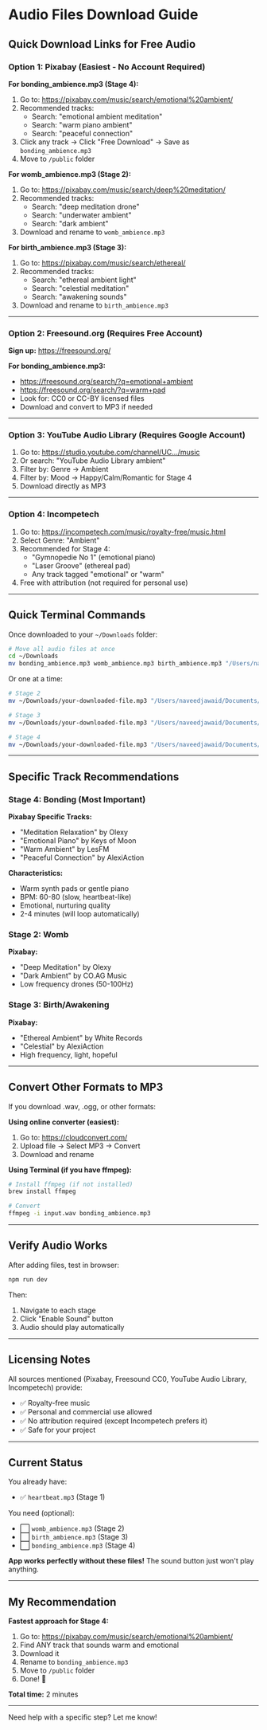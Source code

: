 # Audio Files Download Guide

## Quick Download Links for Free Audio

### Option 1: Pixabay (Easiest - No Account Required)

**For bonding_ambience.mp3 (Stage 4):**

1. Go to: https://pixabay.com/music/search/emotional%20ambient/
2. Recommended tracks:
   - Search: "emotional ambient meditation"
   - Search: "warm piano ambient"
   - Search: "peaceful connection"
3. Click any track → Click "Free Download" → Save as `bonding_ambience.mp3`
4. Move to `/public` folder

**For womb_ambience.mp3 (Stage 2):**

1. Go to: https://pixabay.com/music/search/deep%20meditation/
2. Recommended tracks:
   - Search: "deep meditation drone"
   - Search: "underwater ambient"
   - Search: "dark ambient"
3. Download and rename to `womb_ambience.mp3`

**For birth_ambience.mp3 (Stage 3):**

1. Go to: https://pixabay.com/music/search/ethereal/
2. Recommended tracks:
   - Search: "ethereal ambient light"
   - Search: "celestial meditation"
   - Search: "awakening sounds"
3. Download and rename to `birth_ambience.mp3`

---

### Option 2: Freesound.org (Requires Free Account)

**Sign up:** https://freesound.org/

**For bonding_ambience.mp3:**
- https://freesound.org/search/?q=emotional+ambient
- https://freesound.org/search/?q=warm+pad
- Look for: CC0 or CC-BY licensed files
- Download and convert to MP3 if needed

---

### Option 3: YouTube Audio Library (Requires Google Account)

1. Go to: https://studio.youtube.com/channel/UC.../music
2. Or search: "YouTube Audio Library ambient"
3. Filter by: Genre → Ambient
4. Filter by: Mood → Happy/Calm/Romantic for Stage 4
5. Download directly as MP3

---

### Option 4: Incompetech

1. Go to: https://incompetech.com/music/royalty-free/music.html
2. Select Genre: "Ambient"
3. Recommended for Stage 4:
   - "Gymnopedie No 1" (emotional piano)
   - "Laser Groove" (ethereal pad)
   - Any track tagged "emotional" or "warm"
4. Free with attribution (not required for personal use)

---

## Quick Terminal Commands

Once downloaded to your `~/Downloads` folder:

```bash
# Move all audio files at once
cd ~/Downloads
mv bonding_ambience.mp3 womb_ambience.mp3 birth_ambience.mp3 "/Users/naveedjawaid/Documents/AI Birth Simulation/public/"
```

Or one at a time:

```bash
# Stage 2
mv ~/Downloads/your-downloaded-file.mp3 "/Users/naveedjawaid/Documents/AI Birth Simulation/public/womb_ambience.mp3"

# Stage 3
mv ~/Downloads/your-downloaded-file.mp3 "/Users/naveedjawaid/Documents/AI Birth Simulation/public/birth_ambience.mp3"

# Stage 4
mv ~/Downloads/your-downloaded-file.mp3 "/Users/naveedjawaid/Documents/AI Birth Simulation/public/bonding_ambience.mp3"
```

---

## Specific Track Recommendations

### Stage 4: Bonding (Most Important)

**Pixabay Specific Tracks:**
- "Meditation Relaxation" by Olexy
- "Emotional Piano" by Keys of Moon
- "Warm Ambient" by LesFM
- "Peaceful Connection" by AlexiAction

**Characteristics:**
- Warm synth pads or gentle piano
- BPM: 60-80 (slow, heartbeat-like)
- Emotional, nurturing quality
- 2-4 minutes (will loop automatically)

### Stage 2: Womb

**Pixabay:**
- "Deep Meditation" by Olexy
- "Dark Ambient" by CO.AG Music
- Low frequency drones (50-100Hz)

### Stage 3: Birth/Awakening

**Pixabay:**
- "Ethereal Ambient" by White Records
- "Celestial" by AlexiAction
- High frequency, light, hopeful

---

## Convert Other Formats to MP3

If you download .wav, .ogg, or other formats:

**Using online converter (easiest):**
1. Go to: https://cloudconvert.com/
2. Upload file → Select MP3 → Convert
3. Download and rename

**Using Terminal (if you have ffmpeg):**
```bash
# Install ffmpeg (if not installed)
brew install ffmpeg

# Convert
ffmpeg -i input.wav bonding_ambience.mp3
```

---

## Verify Audio Works

After adding files, test in browser:

```bash
npm run dev
```

Then:
1. Navigate to each stage
2. Click "Enable Sound" button
3. Audio should play automatically

---

## Licensing Notes

All sources mentioned (Pixabay, Freesound CC0, YouTube Audio Library, Incompetech) provide:
- ✅ Royalty-free music
- ✅ Personal and commercial use allowed
- ✅ No attribution required (except Incompetech prefers it)
- ✅ Safe for your project

---

## Current Status

You already have:
- ✅ `heartbeat.mp3` (Stage 1)

You need (optional):
- ⬜ `womb_ambience.mp3` (Stage 2)
- ⬜ `birth_ambience.mp3` (Stage 3)  
- ⬜ `bonding_ambience.mp3` (Stage 4)

**App works perfectly without these files!** The sound button just won't play anything.

---

## My Recommendation

**Fastest approach for Stage 4:**

1. Go to: https://pixabay.com/music/search/emotional%20ambient/
2. Find ANY track that sounds warm and emotional
3. Download it
4. Rename to `bonding_ambience.mp3`
5. Move to `/public` folder
6. Done! 🎵

**Total time:** 2 minutes

---

Need help with a specific step? Let me know!

